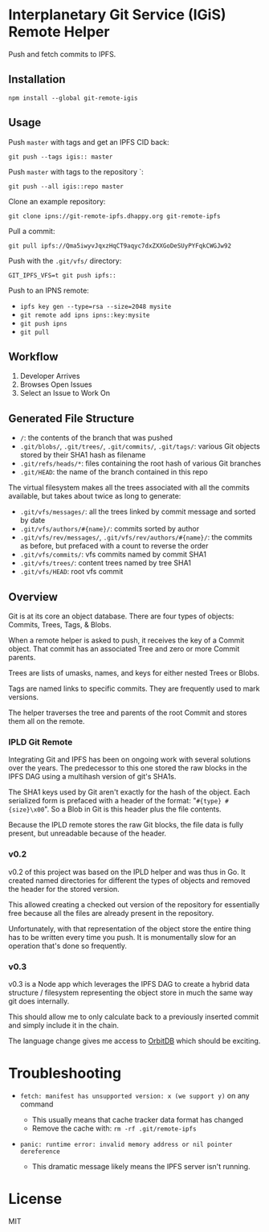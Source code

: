 # Interplanetary Git Service (IGiS) Remote Helper

Push and fetch commits to IPFS.

## Installation

`npm install --global git-remote-igis`

## Usage

Push `master` with tags and get an IPFS CID back:

`git push --tags igis:: master`

Push `master` with tags to the repository `:

`git push --all igis::repo master`

Clone an example repository:

`git clone ipns://git-remote-ipfs.dhappy.org git-remote-ipfs`

Pull a commit:

`git pull ipfs://Qma5iwyvJqxzHqCT9aqyc7dxZXXGoDeSUyPYFqkCWGJw92`

Push with the `.git/vfs/` directory:

`GIT_IPFS_VFS=t git push ipfs::`

Push to an IPNS remote:

* `ipfs key gen --type=rsa --size=2048 mysite`
* `git remote add ipns ipns::key:mysite`
* `git push ipns`
* `git pull`

## Workflow

1. Developer Arrives
2. Browses Open Issues
3. Select an Issue to Work On

## Generated File Structure

* `/`: the contents of the branch that was pushed
* `.git/blobs/`, `.git/trees/`, `.git/commits/`, `.git/tags/`: various Git objects stored by their SHA1 hash as filename
* `.git/refs/heads/*`: files containing the root hash of various Git branches
* `.git/HEAD`: the name of the branch contained in this repo

The virtual filesystem makes all the trees associated with all the commits available, but takes about twice as long to generate:

* `.git/vfs/messages/`: all the trees linked by commit message and sorted by date
* `.git/vfs/authors/#{name}/`: commits sorted by author
* `.git/vfs/rev/messages/`, `.git/vfs/rev/authors/#{name}/`: the commits as before, but prefaced with a count to reverse the order
* `.git/vfs/commits/`: vfs commits named by commit SHA1
* `.git/vfs/trees/`: content trees named by tree SHA1
* `.git/vfs/HEAD`: root vfs commit

## Overview

Git is at its core an object database. There are four types of objects: Commits, Trees, Tags, & Blobs.

When a remote helper is asked to push, it receives the key of a Commit object. That commit has an associated Tree and zero or more Commit parents.

Trees are lists of umasks, names, and keys for either nested Trees or Blobs.

Tags are named links to specific commits. They are frequently used to mark versions.

The helper traverses the tree and parents of the root Commit and stores them all on the remote.

### IPLD Git Remote

Integrating Git and IPFS has been on ongoing work with several solutions over the years. The predecessor to this one stored the raw blocks in the IPFS DAG using a multihash version of git's SHA1s.

The SHA1 keys used by Git aren't exactly for the hash of the object. Each serialized form is prefaced with a header of the format: "`#{type} #{size}\x00`". So a Blob in Git is this header plus the file contents.

Because the IPLD remote stores the raw Git blocks, the file data is fully present, but unreadable because of the header.

### v0.2

v0.2 of this project was based on the IPLD helper and was thus in Go. It created named directories for different the types of objects and removed the header for the stored version.

This allowed creating a checked out version of the repository for essentially free because all the files are already present in the repository.

Unfortunately, with that representation of the object store the entire thing has to be written every time you push. It is monumentally slow for an operation that's done so frequently.

### v0.3

v0.3 is a Node app which leverages the IPFS DAG to create a hybrid data structure / filesystem representing the object store in much the same way git does internally.

This should allow me to only calculate back to a previously inserted commit and simply include it in the chain.

The language change gives me access to [OrbitDB](//github.com/orbitdb/) which should be exciting.

# Troubleshooting
* `fetch: manifest has unsupported version: x (we support y)` on any command
  - This usually means that cache tracker data format has changed
  - Remove the cache with: `rm -rf .git/remote-ipfs`

* `panic: runtime error: invalid memory address or nil pointer dereference`
  - This dramatic message likely means the IPFS server isn't running.

# License
MIT
